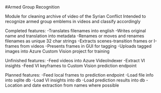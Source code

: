 #Armed Group Recognition

Module for cleaning archive of video of the Syrian Conflict
Intended to recognize armed group emblems in videos and classify accordingly

Completed features:
-Translates filenames into english
-Writes original name and translation into metadata
-Renames or moves and renames filenames as unique 32 char strings
-Extracts scenes-transition frames or I-frames from videos
-Presents frames in GUI for tagging
-Uploads tagged images into Azure Custom Vision project for training

Unfinished features:
-Feed videos into Azure VideoIndexer
-Extract VI insights
-Feed VI keyframes to Custom Vision prediction endpoint

Planned features:
-Feed local frames to prediction endpoint
-Load file info into sqlite db
-Load VI insights into db
-Load prediction results into db
-Location and date extraction from names where possible
